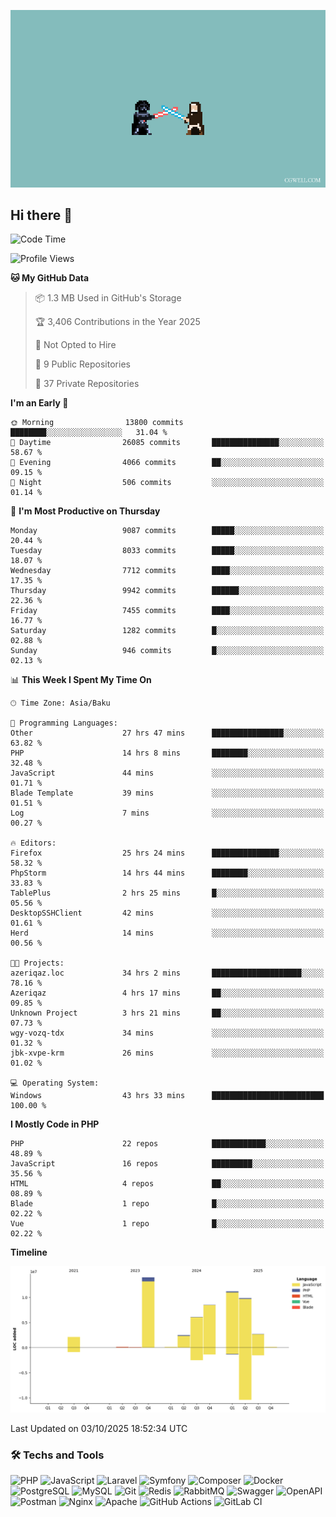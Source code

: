 <!--WALLPAPER-->
<p align='center'>
  <img src='assets/wallpapers/12.gif' alt='Banner'>
</p>
<!--/WALLPAPER-->

## Hi there 👋

<!--START_SECTION:waka-->
![Code Time](http://img.shields.io/badge/Code%20Time-406%20hrs%2058%20mins-blue)

![Profile Views](http://img.shields.io/badge/Profile%20Views-0-blue)

**🐱 My GitHub Data** 

> 📦 1.3 MB Used in GitHub's Storage 
 > 
> 🏆 3,406 Contributions in the Year 2025
 > 
> 🚫 Not Opted to Hire
 > 
> 📜 9 Public Repositories 
 > 
> 🔑 37 Private Repositories 
 > 
**I'm an Early 🐤** 

```text
🌞 Morning                13800 commits       ████████░░░░░░░░░░░░░░░░░   31.04 % 
🌆 Daytime                26085 commits       ███████████████░░░░░░░░░░   58.67 % 
🌃 Evening                4066 commits        ██░░░░░░░░░░░░░░░░░░░░░░░   09.15 % 
🌙 Night                  506 commits         ░░░░░░░░░░░░░░░░░░░░░░░░░   01.14 % 
```
📅 **I'm Most Productive on Thursday** 

```text
Monday                   9087 commits        █████░░░░░░░░░░░░░░░░░░░░   20.44 % 
Tuesday                  8033 commits        █████░░░░░░░░░░░░░░░░░░░░   18.07 % 
Wednesday                7712 commits        ████░░░░░░░░░░░░░░░░░░░░░   17.35 % 
Thursday                 9942 commits        ██████░░░░░░░░░░░░░░░░░░░   22.36 % 
Friday                   7455 commits        ████░░░░░░░░░░░░░░░░░░░░░   16.77 % 
Saturday                 1282 commits        █░░░░░░░░░░░░░░░░░░░░░░░░   02.88 % 
Sunday                   946 commits         █░░░░░░░░░░░░░░░░░░░░░░░░   02.13 % 
```


📊 **This Week I Spent My Time On** 

```text
🕑︎ Time Zone: Asia/Baku

💬 Programming Languages: 
Other                    27 hrs 47 mins      ████████████████░░░░░░░░░   63.82 % 
PHP                      14 hrs 8 mins       ████████░░░░░░░░░░░░░░░░░   32.48 % 
JavaScript               44 mins             ░░░░░░░░░░░░░░░░░░░░░░░░░   01.71 % 
Blade Template           39 mins             ░░░░░░░░░░░░░░░░░░░░░░░░░   01.51 % 
Log                      7 mins              ░░░░░░░░░░░░░░░░░░░░░░░░░   00.27 % 

🔥 Editors: 
Firefox                  25 hrs 24 mins      ███████████████░░░░░░░░░░   58.32 % 
PhpStorm                 14 hrs 44 mins      ████████░░░░░░░░░░░░░░░░░   33.83 % 
TablePlus                2 hrs 25 mins       █░░░░░░░░░░░░░░░░░░░░░░░░   05.56 % 
DesktopSSHClient         42 mins             ░░░░░░░░░░░░░░░░░░░░░░░░░   01.61 % 
Herd                     14 mins             ░░░░░░░░░░░░░░░░░░░░░░░░░   00.56 % 

🐱‍💻 Projects: 
azeriqaz.loc             34 hrs 2 mins       ████████████████████░░░░░   78.16 % 
Azeriqaz                 4 hrs 17 mins       ██░░░░░░░░░░░░░░░░░░░░░░░   09.85 % 
Unknown Project          3 hrs 21 mins       ██░░░░░░░░░░░░░░░░░░░░░░░   07.73 % 
wgy-vozq-tdx             34 mins             ░░░░░░░░░░░░░░░░░░░░░░░░░   01.32 % 
jbk-xvpe-krm             26 mins             ░░░░░░░░░░░░░░░░░░░░░░░░░   01.02 % 

💻 Operating System: 
Windows                  43 hrs 33 mins      █████████████████████████   100.00 % 
```

**I Mostly Code in PHP** 

```text
PHP                      22 repos            ████████████░░░░░░░░░░░░░   48.89 % 
JavaScript               16 repos            █████████░░░░░░░░░░░░░░░░   35.56 % 
HTML                     4 repos             ██░░░░░░░░░░░░░░░░░░░░░░░   08.89 % 
Blade                    1 repo              █░░░░░░░░░░░░░░░░░░░░░░░░   02.22 % 
Vue                      1 repo              █░░░░░░░░░░░░░░░░░░░░░░░░   02.22 % 
```



**Timeline**

![Lines of Code chart](https://raw.githubusercontent.com/feridnesibzade/feridnesibzade/main/assets/bar_graph.png)


 Last Updated on 03/10/2025 18:52:34 UTC
<!--END_SECTION:waka-->

### 🛠️ Techs and Tools

![PHP](https://img.shields.io/badge/PHP-777BB4?style=for-the-badge&logo=php&logoColor=white)
![JavaScript](https://img.shields.io/badge/JavaScript-F7DF1E?style=for-the-badge&logo=javascript&logoColor=000)
![Laravel](https://img.shields.io/badge/Laravel-F55247?style=for-the-badge&logo=laravel&logoColor=white)
![Symfony](https://img.shields.io/badge/Symfony-000000?style=for-the-badge&logo=symfony&logoColor=white)
![Composer](https://img.shields.io/badge/Composer-885630?style=for-the-badge&logo=composer&logoColor=white)
![Docker](https://img.shields.io/badge/Docker-2496ED?style=for-the-badge&logo=docker&logoColor=white)
![PostgreSQL](https://img.shields.io/badge/PostgreSQL-4169E1?style=for-the-badge&logo=postgresql&logoColor=white)
![MySQL](https://img.shields.io/badge/MySQL-4479A1?style=for-the-badge&logo=mysql&logoColor=white)
![Git](https://img.shields.io/badge/Git-F05032?style=for-the-badge&logo=git&logoColor=white)
![Redis](https://img.shields.io/badge/Redis-DC382D?style=for-the-badge&logo=redis&logoColor=white)
![RabbitMQ](https://img.shields.io/badge/RabbitMQ-FF6600?style=for-the-badge&logo=rabbitmq&logoColor=white)
![Swagger](https://img.shields.io/badge/Swagger-85EA2D?style=for-the-badge&logo=swagger&logoColor=black)
![OpenAPI](https://img.shields.io/badge/OpenAPI-6BA539?style=for-the-badge&logo=openapiinitiative&logoColor=white)
![Postman](https://img.shields.io/badge/Postman-FF6C37?style=for-the-badge&logo=postman&logoColor=white)
![Nginx](https://img.shields.io/badge/Nginx-009639?style=for-the-badge&logo=nginx&logoColor=white)
![Apache](https://img.shields.io/badge/Apache-D22128?style=for-the-badge&logo=apache&logoColor=white)
![GitHub Actions](https://img.shields.io/badge/GitHub%20Actions-2088FF?style=for-the-badge&logo=githubactions&logoColor=white)
![GitLab CI](https://img.shields.io/badge/GitLab%20CI-FC6D26?style=for-the-badge&logo=gitlab&logoColor=white)

